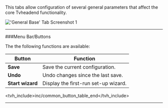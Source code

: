 This tabs allow configuration of several general parameters that affect
the core Tvheadend functionality.

!['General Base' Tab Screenshot 1](static/img/doc/configbaseall.png)

---

###Menu Bar/Buttons

The the following functions are available:

Button                 | Function
-----------------------|-------------------
**Save**       | Save the current configuration.
**Undo**       | Undo changes since the last save.
**Start wizard**       | Display the first-run set-up wizard.
<tvh_include>inc/common_button_table_end</tvh_include>

---
